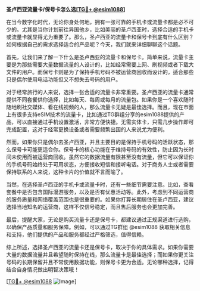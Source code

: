 **圣卢西亚流量卡/保号卡怎么选[[TG💪+ @esim1088](https://t.me/s/esim1088)]**

在当今数字化时代，无论你身处何地，拥有一张可靠的手机卡或流量卡都是必不可少的。尤其是当你计划前往异国他乡，比如美丽的圣卢西亚时，选择合适的手机卡或流量卡就显得尤为重要了。那么，圣卢西亚的流量卡和保号卡到底有什么区别？如何根据自己的需求选择适合的产品呢？今天，我们就来详细聊聊这个话题。

首先，让我们来了解一下什么是圣卢西亚的流量卡和保号卡。简单来说，流量卡主要是为那些需要大量数据流量的人设计的，比如经常需要上网、刷视频或者下载大文件的用户。而保号卡则是为了保持手机号码不被运营商回收而设计的，适合那些只是偶尔使用电话功能但又不想失去号码的用户。

对于经常旅行的人来说，选择一张合适的流量卡非常重要。圣卢西亚的流量卡通常提供不同套餐供你选择，比如每天、每周或每月的流量包。如果你是一个喜欢随时随地刷社交媒体、看在线视频的人，那么流量卡无疑是最佳选择。而且，现在市面上有很多支持eSIM技术的流量卡，比如通过TG群组分享的esim1088提供的产品，可以直接通过手机设置激活，非常方便快捷。无需实体卡，只需几步操作即可完成配置，这对于经常更换设备或者需要频繁出国的人来说尤为便利。

然而，如果你只是偶尔去圣卢西亚，并且主要目的是保持手机号码的活跃状态，那么保号卡可能更适合你。保号卡的核心功能在于维持号码的有效性，防止因为长时间未使用而被运营商回收。虽然它的数据流量有限甚至没有流量，但它可以保证你的手机号码始终处于可用状态，方便接收短信和接听电话。对于商务人士或者需要保持联系的人来说，这种卡片的价值就不言而喻了。

当然，在选择圣卢西亚的手机卡或流量卡时，还有一些细节需要注意。比如，查看套餐中是否包含国际漫游服务，以及是否有优惠活动等。此外，考虑到不同运营商的服务质量和网络覆盖范围也是很重要的。如果你打算长期居住在圣卢西亚，建议选择当地知名的运营商，这样不仅信号稳定，而且售后服务也会更加完善。

最后，提醒大家，无论是购买流量卡还是保号卡，都建议通过正规渠道进行选购，以确保产品质量和服务保障。例如，可以通过TG群组 @esim1088 获取相关信息和支持，他们提供的产品和服务都经过严格筛选，值得信赖。

综上所述，选择圣卢西亚的流量卡还是保号卡，取决于你的具体需求。如果你需要大量的数据流量并且希望随时保持在线，那么流量卡是最佳选择；而如果你更关注号码的长期保留并且不常使用数据功能，则保号卡更为合适。无论哪种选择，记得结合自身情况做出明智决策哦！

[[TG💪+ @esim1088](https://t.me/s/esim1088) ![Image](https://i.postimg.cc/4NQfJmqS/Snipaste-2025-05-13-00-14-12.png)]